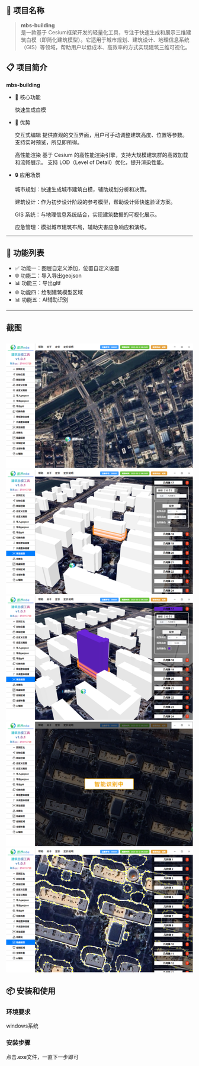 

## 🌟 项目名称
> **mbs-building**  
> 是一款基于 ​Cesium​ 框架开发的轻量化工具，专注于快速生成和展示三维建筑白模（即简化建筑模型）。它适用于城市规划、建筑设计、地理信息系统（GIS）等领域，帮助用户以低成本、高效率的方式实现建筑三维可视化。

## 📋 项目简介  
**mbs-building**  
- 🚀 核心功能 

    快速生成白模

- 🌈 优势 

    交互式编辑
    提供直观的交互界面，用户可手动调整建筑高度、位置等参数。
    支持实时预览，所见即所得。
    
    ​高性能渲染
    基于 Cesium 的高性能渲染引擎，支持大规模建筑群的高效加载和流畅展示。
    支持 LOD（Level of Detail）优化，提升渲染性能。

- 🔒 应用场景

    ​城市规划：快速生成城市建筑白模，辅助规划分析和决策。

    ​建筑设计：作为初步设计阶段的参考模型，帮助设计师快速验证方案。

    ​GIS 系统：与地理信息系统结合，实现建筑数据的可视化展示。

    ​应急管理：模拟城市建筑布局，辅助灾害应急响应和演练。

---

## 🔧 功能列表  
- ✅ 功能一：图层自定义添加，位置自定义设置
- 🌐 功能二：导入导出geojson
- 📊 功能三：导出gltf 
- 🌐 功能四：绘制建筑模型区域 
- 📊 功能五：AI辅助识别
---

## 截图
![输入图片说明](preview/1.jpg)
![输入图片说明](preview/2.jpg)
![输入图片说明](preview/3.jpg)
![输入图片说明](preview/4.jpg)
![输入图片说明](preview/5.jpg)
---

## 📦 安装和使用  
### 环境要求  
windows系统

### 安装步骤  
点击.exe文件，一直下一步即可

